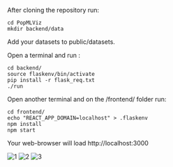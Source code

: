 After cloning the repository run:

```
cd PopMLViz
mkdir backend/data
```

Add your datasets to public/datasets.

Open a terminal and run :

```
cd backend/
source flaskenv/bin/activate
pip install -r flask_req.txt
./run
```

Open another terminal and on the /frontend/ folder run:

```
cd frontend/
echo "REACT_APP_DOMAIN=localhost" > .flaskenv
npm install
npm start
```

Your web-browser will load http://localhost:3000

![1](https://github.com/Keivin98/VisualizePlots/blob/main/1.png?raw=true)
![2](https://github.com/Keivin98/VisualizePlots/blob/main/2.png?raw=true)
![3](https://github.com/Keivin98/VisualizePlots/blob/main/3.png?raw=true)
